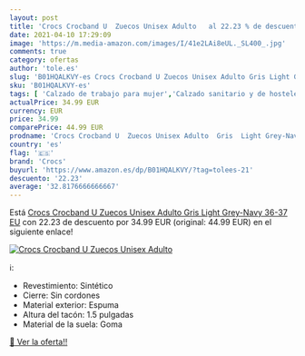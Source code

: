 ```yaml
---
layout: post
title: 'Crocs Crocband U  Zuecos Unisex Adulto   al 22.23 % de descuento'
date: 2021-04-10 17:29:09
image: 'https://m.media-amazon.com/images/I/41e2LAi8eUL._SL400_.jpg'
comments: true
category: ofertas
author: 'tole.es'
slug: 'B01HQALKVY-es Crocs Crocband U Zuecos Unisex Adulto Gris Light Grey-Navy...'
sku: 'B01HQALKVY-es'
tags: [ 'Calzado de trabajo para mujer','Calzado sanitario y de hostelería para mujer','Zapatos','Zapatos para hombre','Zapatos para mujer','Zapatos y complementos','Zuecos sanitarios y de hostelería para mujer','Zuecos y mules para hombre','crocs','zuecos', ]
actualPrice: 34.99 EUR
currency: EUR
price: 34.99
comparePrice: 44.99 EUR
prodname: 'Crocs Crocband U  Zuecos Unisex Adulto  Gris  Light Grey-Navy   36-37 EU'
country: 'es'
flag: '🇪🇸'
brand: 'Crocs'
buyurl: 'https://www.amazon.es/dp/B01HQALKVY/?tag=tolees-21'
descuento: '22.23'
average: '32.8176666666667'
---
```


Está [Crocs Crocband U  Zuecos Unisex Adulto  Gris  Light Grey-Navy   36-37 EU](https://www.amazon.es/dp/B01HQALKVY/?tag=tolees-21) con 22.23 de descuento por 34.99 EUR (original: 44.99 EUR) en el siguiente enlace!

[![Crocs Crocband U  Zuecos Unisex Adulto  ](https://m.media-amazon.com/images/I/41e2LAi8eUL._SL400_.jpg)](https://www.amazon.es/dp/B01HQALKVY/?tag=tolees-21)

ℹ️:

- Revestimiento: Sintético
- Cierre: Sin cordones
- Material exterior: Espuma
- Altura del tacón: 1.5 pulgadas
- Material de la suela: Goma

[🛒 Ver la oferta!!](https://www.amazon.es/dp/B01HQALKVY/?tag=tolees-21)
